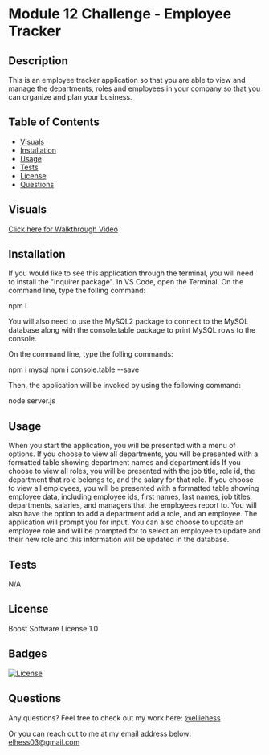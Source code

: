 # Module 12 Challenge - Employee Tracker

## Description

This is an employee tracker application so that you are able to view and manage the departments, roles and employees in your company so that you can organize and plan your business. 


## Table of Contents 

- [Visuals](#visuals)
- [Installation](#installation)
- [Usage](#usage)
- [Tests](#tests)
- [License](#license)
- [Questions](#questions)

## Visuals


[Click here for Walkthrough Video](https://drive.google.com/file/d/1_JEcf2K4KQVY1hY6WMxbvLDGEloQz1Xc/view)


## Installation

If you would like to see this application through the terminal, you will need to install the "Inquirer package".
In VS Code, open the Terminal. 
On the command line, type the folling command:

npm i 

You will also need to use the MySQL2 package to connect to the MySQL database along with the console.table package to print MySQL rows to the console.

On the command line, type the folling commands:

npm i mysql 
npm i console.table --save 

Then, the application will be invoked by using the following command:

node server.js

## Usage

When you start the application, you will be presented with a menu of options. If you choose to view all departments, you will be presented with a formatted table showing department names and department ids
If you choose to view all roles, you will be presented with the job title, role id, the department that role belongs to, and the salary for that role. If you choose to view all employees, you will be presented with a formatted table showing employee data, including employee ids, first names, last names, job titles, departments, salaries, and managers that the employees report to. You will also have the option to add a department add a role, and an employee. The application will prompt you for input. You can also choose to update an employee role and will be prompted for to select an employee to update and their new role and this information will be updated in the database.

## Tests 

N/A

## License

Boost Software License 1.0

## Badges

[![License](https://img.shields.io/badge/License-Boost_1.0-lightblue.svg)](https://www.boost.org/LICENSE_1_0.txt)

## Questions 

Any questions? 
Feel free to check out my work here:
[@elliehess](@elliehess)

Or you can reach out to me at my email address below:
elhess03@gmail.com
